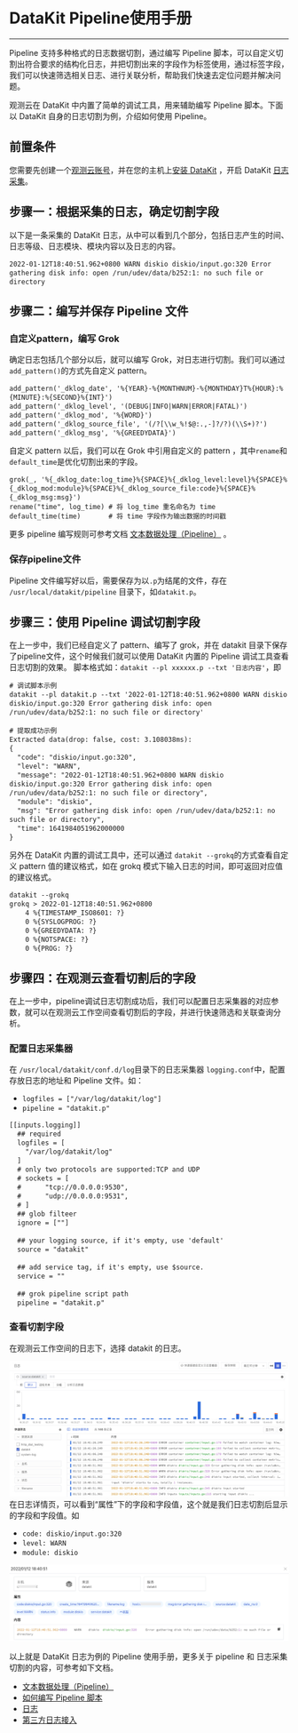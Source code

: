 # DataKit Pipeline使用手册
---

Pipeline 支持多种格式的日志数据切割，通过编写 Pipeline 脚本，可以自定义切割出符合要求的结构化日志，并把切割出来的字段作为标签使用，通过标签字段，我们可以快速筛选相关日志、进行关联分析，帮助我们快速去定位问题并解决问题。

观测云在 DataKit 中内置了简单的调试工具，用来辅助编写 Pipeline 脚本。下面以 DataKit 自身的日志切割为例，介绍如何使用 Pipeline。

## 前置条件

您需要先创建一个[观测云账号](https://www.guance.com/)，并在您的主机上[安装 DataKit](../../datakit/datakit-install.md) ，开启 DataKit [日志采集](../../integrations/logging.md)。

## 步骤一：根据采集的日志，确定切割字段

以下是一条采集的 DataKit 日志，从中可以看到几个部分，包括日志产生的时间、日志等级、日志模块、模块内容以及日志的内容。

```
2022-01-12T18:40:51.962+0800 WARN diskio diskio/input.go:320 Error gathering disk info: open /run/udev/data/b252:1: no such file or directory
```

## 步骤二：编写并保存 Pipeline 文件

### 自定义pattern，编写 Grok

确定日志包括几个部分以后，就可以编写 Grok，对日志进行切割。我们可以通过 `add_pattern()`的方式先自定义 pattern。

```
add_pattern('_dklog_date', '%{YEAR}-%{MONTHNUM}-%{MONTHDAY}T%{HOUR}:%{MINUTE}:%{SECOND}%{INT}')
add_pattern('_dklog_level', '(DEBUG|INFO|WARN|ERROR|FATAL)')
add_pattern('_dklog_mod', '%{WORD}')
add_pattern('_dklog_source_file', '(/?[\\w_%!$@:.,-]?/?)(\\S+)?')
add_pattern('_dklog_msg', '%{GREEDYDATA}')
```

自定义 pattern 以后，我们可以在 Grok 中引用自定义的 pattern ，其中`rename`和`default_time`是优化切割出来的字段。

```
grok(_, '%{_dklog_date:log_time}%{SPACE}%{_dklog_level:level}%{SPACE}%{_dklog_mod:module}%{SPACE}%{_dklog_source_file:code}%{SPACE}%{_dklog_msg:msg}')
rename("time", log_time) # 将 log_time 重名命名为 time
default_time(time)       # 将 time 字段作为输出数据的时间戳
```

更多 pipeline 编写规则可参考文档 [文本数据处理（Pipeline）](../../datakit/pipeline.md) 。
### 保存pipeline文件

Pipeline 文件编写好以后，需要保存为以`.p`为结尾的文件，存在 `/usr/local/datakit/pipeline` 目录下，如`datakit.p`。

## 步骤三：使用 Pipeline 调试切割字段

在上一步中，我们已经自定义了 pattern、编写了 grok，并在 datakit 目录下保存了pipeline文件，这个时候我们就可以使用 DataKit 内置的 Pipeline 调试工具查看日志切割的效果。
脚本格式如：`datakit --pl xxxxxx.p --txt '日志内容'`，即

```
# 调试脚本示例
datakit --pl datakit.p --txt '2022-01-12T18:40:51.962+0800 WARN diskio diskio/input.go:320 Error gathering disk info: open /run/udev/data/b252:1: no such file or directory'

# 提取成功示例
Extracted data(drop: false, cost: 3.108038ms):
{
  "code": "diskio/input.go:320",
  "level": "WARN",
  "message": "2022-01-12T18:40:51.962+0800 WARN diskio diskio/input.go:320 Error gathering disk info: open /run/udev/data/b252:1: no such file or directory",
  "module": "diskio",
  "msg": "Error gathering disk info: open /run/udev/data/b252:1: no such file or directory",
  "time": 1641984051962000000
}

```

另外在 DataKit 内置的调试工具中，还可以通过 `datakit --grokq`的方式查看自定义 pattern 值的建议格式，如在 grokq 模式下输入日志的时间，即可返回对应值的建议格式。

```
datakit --grokq
grokq > 2022-01-12T18:40:51.962+0800
	4 %{TIMESTAMP_ISO8601: ?}
	0 %{SYSLOGPROG: ?}
	0 %{GREEDYDATA: ?}
	0 %{NOTSPACE: ?}
	0 %{PROG: ?}
```

## 步骤四：在观测云查看切割后的字段

在上一步中，pipeline调试日志切割成功后，我们可以配置日志采集器的对应参数，就可以在观测云工作空间查看切割后的字段，并进行快速筛选和关联查询分析。

### 配置日志采集器

在 `/usr/local/datakit/conf.d/log`目录下的日志采集器 `logging.conf`中，配置存放日志的地址和 Pipeline 文件。如：

- `logfiles = ["/var/log/datakit/log"]`
- `pipeline = "datakit.p"`

```
[[inputs.logging]]
  ## required
  logfiles = [
    "/var/log/datakit/log"
  ]
  # only two protocols are supported:TCP and UDP
  # sockets = [
  #      "tcp://0.0.0.0:9530",
  #      "udp://0.0.0.0:9531",
  # ]
  ## glob filteer
  ignore = [""]

  ## your logging source, if it's empty, use 'default'
  source = "datakit"

  ## add service tag, if it's empty, use $source.
  service = ""

  ## grok pipeline script path
  pipeline = "datakit.p"
```

### 查看切割字段

在观测云工作空间的日志下，选择 datakit 的日志。

![](../img/image_15.png)
在日志详情页，可以看到“属性”下的字段和字段值，这个就是我们日志切割后显示的字段和字段值。如

- `code: diskio/input.go:320`
- `level: WARN`
- `module: diskio`

![](../img/0.pipeline_4.1.png)

以上就是 DataKit 日志为例的 Pipeline 使用手册，更多关于 pipeline 和 日志采集切割的内容，可参考如下文档。

- [文本数据处理（Pipeline）](../../datakit/pipeline.md)
- [如何编写 Pipeline 脚本](../../datakit/datakit-pl-how-to.md)
- [日志](../../integrations/logging.md)
- [第三方日志接入](../../integrations/logstreaming.md)
